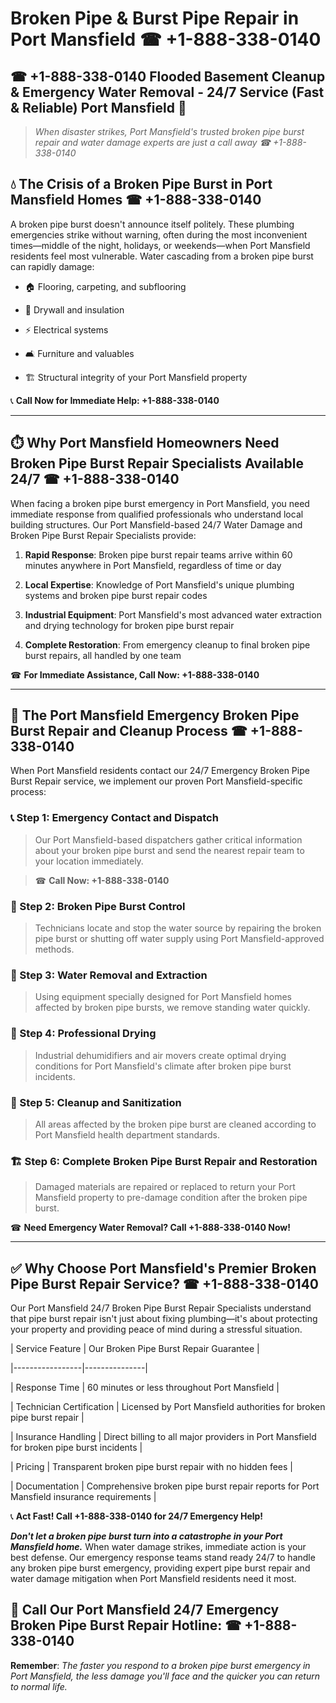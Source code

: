 # Broken Pipe & Burst Pipe Repair in Port Mansfield ☎ +1-888-338-0140  
## ☎ +1-888-338-0140 Flooded Basement Cleanup & Emergency Water Removal - 24/7 Service (Fast & Reliable) Port Mansfield 🚨  

> *When disaster strikes, Port Mansfield's trusted broken pipe burst repair and water damage experts are just a call away ☎ +1-888-338-0140*  

## 💧 The Crisis of a Broken Pipe Burst in Port Mansfield Homes ☎ +1-888-338-0140  

A broken pipe burst doesn't announce itself politely. These plumbing emergencies strike without warning, often during the most inconvenient times—middle of the night, holidays, or weekends—when Port Mansfield residents feel most vulnerable. Water cascading from a broken pipe burst can rapidly damage:  

* 🏠 Flooring, carpeting, and subflooring  
* 🧱 Drywall and insulation  
* ⚡ Electrical systems  
* 🛋️ Furniture and valuables  
* 🏗️ Structural integrity of your Port Mansfield property  

📞 **Call Now for Immediate Help: +1-888-338-0140**  

---  

## ⏱️ Why Port Mansfield Homeowners Need Broken Pipe Burst Repair Specialists Available 24/7 ☎ +1-888-338-0140  

When facing a broken pipe burst emergency in Port Mansfield, you need immediate response from qualified professionals who understand local building structures. Our Port Mansfield-based 24/7 Water Damage and Broken Pipe Burst Repair Specialists provide:  

1. **Rapid Response**: Broken pipe burst repair teams arrive within 60 minutes anywhere in Port Mansfield, regardless of time or day  
2. **Local Expertise**: Knowledge of Port Mansfield's unique plumbing systems and broken pipe burst repair codes  
3. **Industrial Equipment**: Port Mansfield's most advanced water extraction and drying technology for broken pipe burst repair  
4. **Complete Restoration**: From emergency cleanup to final broken pipe burst repairs, all handled by one team  

☎ **For Immediate Assistance, Call Now: +1-888-338-0140**  

---  

## 🔧 The Port Mansfield Emergency Broken Pipe Burst Repair and Cleanup Process ☎ +1-888-338-0140  

When Port Mansfield residents contact our 24/7 Emergency Broken Pipe Burst Repair service, we implement our proven Port Mansfield-specific process:  

### 📞 Step 1: Emergency Contact and Dispatch  
> Our Port Mansfield-based dispatchers gather critical information about your broken pipe burst and send the nearest repair team to your location immediately.  
> ☎ **Call Now: +1-888-338-0140**  

### 🚿 Step 2: Broken Pipe Burst Control  
> Technicians locate and stop the water source by repairing the broken pipe burst or shutting off water supply using Port Mansfield-approved methods.  

### 🌊 Step 3: Water Removal and Extraction  
> Using equipment specially designed for Port Mansfield homes affected by broken pipe bursts, we remove standing water quickly.  

### 💨 Step 4: Professional Drying  
> Industrial dehumidifiers and air movers create optimal drying conditions for Port Mansfield's climate after broken pipe burst incidents.  

### 🧼 Step 5: Cleanup and Sanitization  
> All areas affected by the broken pipe burst are cleaned according to Port Mansfield health department standards.  

### 🏗️ Step 6: Complete Broken Pipe Burst Repair and Restoration  
> Damaged materials are repaired or replaced to return your Port Mansfield property to pre-damage condition after the broken pipe burst.  

☎ **Need Emergency Water Removal? Call +1-888-338-0140 Now!**  

---  

## ✅ Why Choose Port Mansfield's Premier Broken Pipe Burst Repair Service? ☎ +1-888-338-0140  

Our Port Mansfield 24/7 Broken Pipe Burst Repair Specialists understand that pipe burst repair isn't just about fixing plumbing—it's about protecting your property and providing peace of mind during a stressful situation.  

| Service Feature | Our Broken Pipe Burst Repair Guarantee |  
|-----------------|---------------|  
| Response Time | 60 minutes or less throughout Port Mansfield |  
| Technician Certification | Licensed by Port Mansfield authorities for broken pipe burst repair |  
| Insurance Handling | Direct billing to all major providers in Port Mansfield for broken pipe burst incidents |  
| Pricing | Transparent broken pipe burst repair with no hidden fees |  
| Documentation | Comprehensive broken pipe burst repair reports for Port Mansfield insurance requirements |  

📞 **Act Fast! Call +1-888-338-0140 for 24/7 Emergency Help!**  

***Don't let a broken pipe burst turn into a catastrophe in your Port Mansfield home.*** When water damage strikes, immediate action is your best defense. Our emergency response teams stand ready 24/7 to handle any broken pipe burst emergency, providing expert pipe burst repair and water damage mitigation when Port Mansfield residents need it most.  

## 📱 Call Our Port Mansfield 24/7 Emergency Broken Pipe Burst Repair Hotline: ☎ +1-888-338-0140  

**Remember**: *The faster you respond to a broken pipe burst emergency in Port Mansfield, the less damage you'll face and the quicker you can return to normal life.*